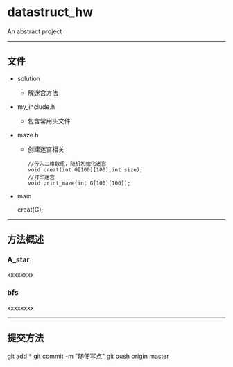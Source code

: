 # datastruct_hw
An abstract project

---
## 文件
- solution
  - 解迷宫方法
- my_include.h
  - 包含常用头文件
- maze.h
  - 创建迷宫相关

        //传入二维数组，随机初始化迷宫 
        void creat(int G[100][100],int size);
        //打印迷宫
        void print_maze(int G[100][100]);
- main


    creat(G);
---
## 方法概述
### A_star
xxxxxxxx
### bfs
xxxxxxxx

---
## 提交方法
git add *
git commit -m "随便写点"
git push origin master